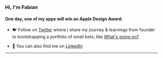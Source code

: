 <h3>Hi, I'm Fabian</h3>
<h4>One day, one of my apps will win an Apple Design Award.</h4>

- 🐦 Follow on [Twitter](https://www.twitter.com/fabiangruss/) where I share my journey & learnings from founder to bootstrapping a portfolio of small bets, like [What's going on?](https://goingon.app)

- 📄 You can also find me on [LinkedIn](https://www.linkedin.com/in/fabiangruss/)

 ****

